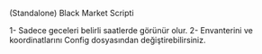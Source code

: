 (Standalone) Black Market Scripti

1- Sadece geceleri belirli saatlerde görünür olur. 2- Envanterini ve koordinatlarını Config dosyasından değiştirebilirsiniz.
